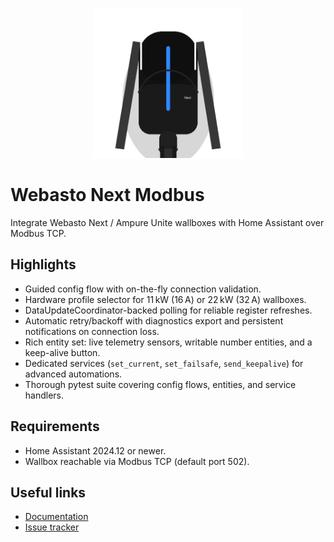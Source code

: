 <p align="center">
  <img src="logo.png" alt="Webasto Next Modbus" width="240" />
</p>

# Webasto Next Modbus

Integrate Webasto Next / Ampure Unite wallboxes with Home Assistant over Modbus TCP.

## Highlights

- Guided config flow with on-the-fly connection validation.
- Hardware profile selector for 11 kW (16 A) or 22 kW (32 A) wallboxes.
- DataUpdateCoordinator-backed polling for reliable register refreshes.
- Automatic retry/backoff with diagnostics export and persistent notifications on connection loss.
- Rich entity set: live telemetry sensors, writable number entities, and a keep-alive button.
- Dedicated services (`set_current`, `set_failsafe`, `send_keepalive`) for advanced automations.
- Thorough pytest suite covering config flows, entities, and service handlers.

## Requirements

- Home Assistant 2024.12 or newer.
- Wallbox reachable via Modbus TCP (default port 502).

## Useful links

- [Documentation](https://github.com/tomwellnitz/Webasto-Next-Modbus)
- [Issue tracker](https://github.com/tomwellnitz/Webasto-Next-Modbus/issues)
